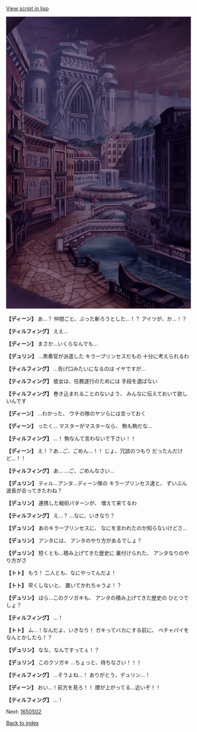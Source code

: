 [View script in lisp](../scripts/1650402.txt)

![006_town_TotalEclipse.png](../images/backgrounds/006_town_TotalEclipse.png)

**【ディーン】**
あ…？
仲間ごと、ぶった斬ろうとした…！？
アイツが、か…！？

**【ティルフィング】**
ええ…

**【ディーン】**
まさか…いくらなんでも…

**【デュリン】**
…黒奏官が派遣した
キラープリンセスだもの
十分に考えられるわ

**【ティルフィング】**
…告げ口みたいになるのは
イヤですが…

**【ティルフィング】**
彼女は、任務遂行のためには
手段を選ばない

**【ティルフィング】**
巻き込まれることのないよう、
みんなに伝えておいて欲しいんです

**【ディーン】**
…わかった、
ウチの隊のヤツらには言っておく

**【ディーン】**
ったく…
マスターがマスターなら、
駒も駒だな…

**【ティルフィング】**
…！
駒なんて言わないで下さい！！

**【ディーン】**
え！？あ…ご、ごめん…！！
じょ、冗談のつもり
だったんだけど…！！

**【ティルフィング】**
あ…
…ご、ごめんなさい…

**【デュリン】**
ティル…アンタ…ディーン隊の
キラープリンセス達と、
ずいぶん波長が合ってきたわね？

**【デュリン】**
連携した戦術パターンが、
増えて来てるわ

**【ティルフィング】**
え…？
…なに、いきなり？

**【デュリン】**
あのキラープリンセスに、
なにを言われたのか知らないけどさ…

**【デュリン】**
アンタには、
アンタのやり方があるでしょ？

**【デュリン】**
短くとも…積み上げてきた歴史に
裏付けられた、
アンタなりのやり方がさ

**【トト】**
もう！
二人とも、なにやってんだよ！

**【トト】**
早くしないと、
置いてかれちゃうよ！？

**【デュリン】**
ほら…このクソガキも、
アンタの積み上げてきた歴史の
ひとつでしょ？

**【ティルフィング】**
…！

**【トト】**
ム…！なんだよ、いきなり！
ガキってバカにする前に、
ペチャパイをなんとかしたら！？

**【デュリン】**
なな、なんですってぇ！？

**【デュリン】**
このクソガキ
…ちょっと、待ちなさい！！！

**【ティルフィング】**
…そうよね…！
ありがとう、デュリン…！

**【ディーン】**
おい…！前方を見ろ！！
煙が上がってる…近いぞ！！

**【ティルフィング】**
…！


Next: [1650502](1650502.md)

[Back to index](index.md)
